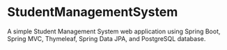 # StudentManagementSystem
A simple Student Management System web application using Spring Boot, Spring MVC, Thymeleaf, Spring Data JPA, and PostgreSQL database.
